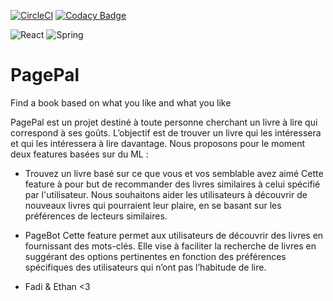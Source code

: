 [![CircleCI](https://dl.circleci.com/status-badge/img/circleci/LdoPeHBKrFZZWY3hH9rvBc/5E1EvJXUJdRXRCG2mbqXkP/tree/main.svg?style=svg)](https://dl.circleci.com/status-badge/redirect/circleci/LdoPeHBKrFZZWY3hH9rvBc/5E1EvJXUJdRXRCG2mbqXkP/tree/main)
[![Codacy Badge](https://app.codacy.com/project/badge/Grade/9c3eacbca0cb4cfaad5227b9e000fba5)](https://app.codacy.com/gh/FadiAbdelqader/PagePal/dashboard?utm_source=gh&utm_medium=referral&utm_content=&utm_campaign=Badge_grade)

![React](https://img.shields.io/badge/react-%2320232a.svg?style=for-the-badge&logo=react&logoColor=%2361DAFB)
![Spring](https://img.shields.io/badge/spring-%236DB33F.svg?style=for-the-badge&logo=spring&logoColor=white)

# PagePal
Find a book based on what you like and what you like

PagePal est un projet destiné à toute personne cherchant un livre à lire qui correspond à ses goûts. L’objectif est de trouver un livre qui les intéressera et qui les intéressera à lire davantage.
Nous proposons pour le moment deux features basées sur du ML :
- Trouvez un livre basé sur ce que vous et vos semblable avez aimé
  Cette feature à pour but de recommander des livres similaires à celui spécifié par l'utilisateur. Nous souhaitons aider les utilisateurs à découvrir de nouveaux livres qui pourraient leur plaire, en se basant sur les préférences de lecteurs similaires.
- PageBot
  Cette feature permet aux utilisateurs de découvrir des livres en fournissant des mots-clés. Elle vise à faciliter la recherche de livres en suggérant des options pertinentes en fonction des préférences spécifiques des utilisateurs qui n’ont pas l’habitude de lire.



- Fadi & Ethan <3
